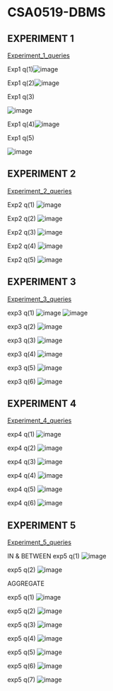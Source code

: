 # CSA0519-DBMS
## EXPERIMENT 1
[Experiment_1_queries](https://github.com/pranithasreec/CSA0519-DBMS/blob/main/EXPERIMENT%201)

Exp1 q(1)![image](https://user-images.githubusercontent.com/113974992/191305549-90c6b0e5-5cf2-4e25-a894-d226b7321586.png)

Exp1 q(2)![image](https://user-images.githubusercontent.com/113974992/191306467-4e8b3198-f918-4343-828c-8a9c69519fc2.png)

Exp1 q(3)

   ![image](https://user-images.githubusercontent.com/113974992/191308045-2d83e938-8999-471c-9974-3f49160af9f6.png)

Exp1 q(4)![image](https://user-images.githubusercontent.com/113974992/191308496-3c7621ab-895f-47c6-b6bd-1c594b8c801b.png)

Exp1 q(5) 

   ![image](https://user-images.githubusercontent.com/113974992/191309210-e07f2fe6-40f6-42a2-abf3-0f8e48611623.png)

## EXPERIMENT 2
[Experiment_2_queries](https://github.com/pranithasreec/CSA0519-DBMS/blob/main/EXPERIMENT%202)

Exp2 q(1) ![image](https://user-images.githubusercontent.com/113974992/191310814-96876efa-08e8-481c-a428-3b5e6502bbb7.png)

Exp2 q(2) ![image](https://user-images.githubusercontent.com/113974992/191311005-0b53e4b6-d190-451b-9233-357a5856ea31.png)

Exp2 q(3) ![image](https://user-images.githubusercontent.com/113974992/191311132-4e20ea7b-f9e8-4b76-9146-ab60eaff9bd4.png)

Exp2 q(4) ![image](https://user-images.githubusercontent.com/113974992/191311229-1feeaa0b-1b5e-4d37-aa6f-dbfc9f2a51e7.png)

Exp2 q(5) ![image](https://user-images.githubusercontent.com/113974992/191311353-6737cc36-5974-4768-bbc6-272da3ff7d5b.png)

## EXPERIMENT 3
[Experiment_3_queries](https://github.com/pranithasreec/CSA0519-DBMS/blob/main/EXPERIMENT%203)

exp3 q(1)
     ![image](https://user-images.githubusercontent.com/113974992/191490737-a17af74d-bffe-42a2-b1ad-62d3f4ec06ff.png)
     ![image](https://user-images.githubusercontent.com/113974992/191490861-6d762b47-c040-41f9-bde0-ab1f76830561.png)

exp3 q(2)
      ![image](https://user-images.githubusercontent.com/113974992/191490922-53019e70-8dc3-45ca-8ffd-98bf9cb2865f.png)

exp3 q(3)
      ![image](https://user-images.githubusercontent.com/113974992/191490986-282b0885-954b-4ae7-85c7-621fe9776d29.png)

exp3 q(4)
      ![image](https://user-images.githubusercontent.com/113974992/191491046-4ac0f3ab-a517-4528-af35-7093ed23cde4.png)

exp3 q(5)
      ![image](https://user-images.githubusercontent.com/113974992/191491109-f0c7f3bc-a4cb-4eaf-abf8-d97991e6b15d.png)

exp3 q(6)
      ![image](https://user-images.githubusercontent.com/113974992/191491164-059960ea-ea1d-4a59-b542-791bac54bd3c.png)

## EXPERIMENT 4
[Experiment_4_queries](https://github.com/pranithasreec/CSA0519-DBMS/blob/main/EXPERIMENT%204)

exp4 q(1) ![image](https://user-images.githubusercontent.com/113974992/191494683-6770e6e2-080d-4580-8898-e578cd9e5687.png)

exp4 q(2) ![image](https://user-images.githubusercontent.com/113974992/191494707-d7179c8c-2e63-4d5d-9818-00bf9ff4ede9.png)

exp4 q(3) ![image](https://user-images.githubusercontent.com/113974992/191494735-68cc9944-9c47-4941-a34e-dd48838e98c3.png)

exp4 q(4) ![image](https://user-images.githubusercontent.com/113974992/191494766-c5fb834d-eb68-4616-bd14-eb19da10de1c.png)

exp4 q(5) ![image](https://user-images.githubusercontent.com/113974992/191494784-d665b92d-e989-4da3-b350-22244894a883.png)

exp4 q(6) ![image](https://user-images.githubusercontent.com/113974992/191494812-6386b9ee-a7aa-406f-9597-908ac1bb50f5.png)

## EXPERIMENT 5
[Experiment_5_queries](https://github.com/pranithasreec/CSA0519-DBMS/blob/main/EXPERIMENT%205)

 IN & BETWEEN 
 exp5 q(1) ![image](https://user-images.githubusercontent.com/113974992/191496972-6e001003-89c5-48bf-9a7c-4f0fcda9b604.png)

 exp5 q(2) ![image](https://user-images.githubusercontent.com/113974992/191497020-3d49adf3-4a70-4406-99ab-b6839473c177.png)

AGGREGATE

exp5 q(1) ![image](https://user-images.githubusercontent.com/113974992/191497317-25e1564c-9fc3-4f54-94d7-2d138d568c29.png)

exp5 q(2) ![image](https://user-images.githubusercontent.com/113974992/191497357-a9bdb638-8f07-470f-bb18-4fd230b06449.png)

exp5 q(3) ![image](https://user-images.githubusercontent.com/113974992/191497399-071b5b2b-d188-407d-83a2-c5a5a47ee7cf.png)

exp5 q(4) ![image](https://user-images.githubusercontent.com/113974992/191497445-3097ba5b-52b8-406e-9ee5-5c706abb26e9.png)

exp5 q(5) ![image](https://user-images.githubusercontent.com/113974992/191497473-1a74372b-2f48-4be4-b9df-3f89f6eb0e51.png)

exp5 q(6) ![image](https://user-images.githubusercontent.com/113974992/191497518-32cfb92f-fdec-44a8-bf87-973a645859d5.png)

exp5 q(7) ![image](https://user-images.githubusercontent.com/113974992/191497560-b0095dca-21a0-4729-bf92-30125aebf545.png)
